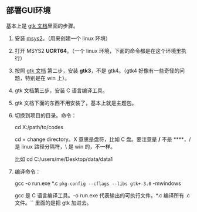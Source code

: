 ## 部署GUI环境

基本上是 [gtk 文档](https://www.gtk.org/docs/installations/windows/)里面的步骤。

1. 安装 [msys2](https://www.msys2.org/)。（用来创建一个 linux 环境）

2. 打开 MSYS2 **UCRT64**。（一个 linux 环境，下面的命令都是在这个环境里执行）

3. 按照 [gtk 文档](https://www.gtk.org/docs/installations/windows/) 第二步，安装 **gtk3**，不是 gtk4。（gtk4 好像有一些奇怪的问题，特别是在 win 上）。

4. gtk 文档第三步，安装 C 语言编译工具。

5. gtk 文档下面的东西不用安装了，基本上就是主题包。

6. 切换到项目的目录。命令：
   
   cd X:/path/to/codes
   
   cd = change directory。X 意思是盘符，比如 C 盘。要注意是 **/** 不是 **\**，/ 是 linux 路径分隔符，\ 是 win 的，不一样。
   
   比如 cd C:/users/me/Desktop/data/data1
   
7. 编译命令：

   gcc -o run.exe *.c `pkg-config --cflags --libs gtk+-3.0` -mwindows
   
   gcc 是 C 语言编译工具。-o run.exe 代表输出的可执行文件。*.c 编译所有 .c 文件。`` 里面的是把 gtk 加进去。
